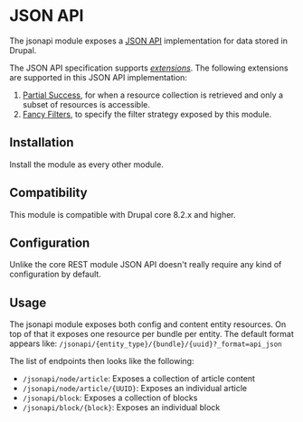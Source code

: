 # JSON API
The jsonapi module exposes a [JSON API](http://jsonapi.org/) implementation for data stored in Drupal.

The JSON API specification supports [_extensions_](http://jsonapi.org/extensions/). The following extensions are
supported in this JSON API implementation:

1. [Partial Success](https://gist.github.com/e0ipso/732712c3e573a6af1d83b25b9f0269c8), for when a resource collection is retrieved and only a subset of resources is accessible.
2. [Fancy Filters](https://gist.github.com/e0ipso/efcc4e96ca2aed58e32948e4f70c2460), to specify the filter strategy exposed by this module.

## Installation

Install the module as every other module.

## Compatibility

This module is compatible with Drupal core 8.2.x and higher.

## Configuration

Unlike the core REST module JSON API doesn't really require any kind of configuration by default.

## Usage

The jsonapi module exposes both config and content entity resources. On top of that it exposes one resource per bundle per entity. The default format appears like: `/jsonapi/{entity_type}/{bundle}/{uuid}?_format=api_json`

The list of endpoints then looks like the following:
* `/jsonapi/node/article`: Exposes a collection of article content
* `/jsonapi/node/article/{UUID}`: Exposes an individual article
* `/jsonapi/block`: Exposes a collection of blocks
* `/jsonapi/block/{block}`: Exposes an individual block
